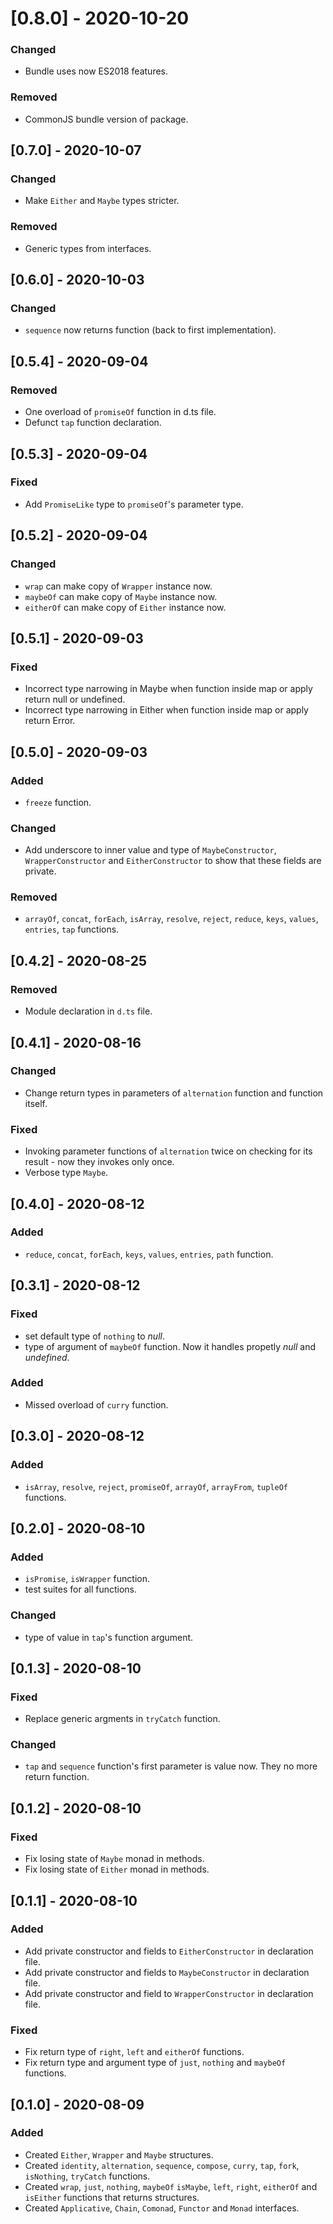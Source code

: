 # [0.8.0] - 2020-10-20

### Changed

- Bundle uses now ES2018 features.

### Removed

- CommonJS bundle version of package.

## [0.7.0] - 2020-10-07

### Changed

- Make `Either` and `Maybe` types stricter.

### Removed

- Generic types from interfaces.

## [0.6.0] - 2020-10-03

### Changed

- `sequence` now returns function (back to first implementation).

## [0.5.4] - 2020-09-04

### Removed

- One overload of `promiseOf` function in d.ts file.
- Defunct `tap` function declaration.

## [0.5.3] - 2020-09-04

### Fixed

- Add `PromiseLike` type to `promiseOf`'s parameter type.

## [0.5.2] - 2020-09-04

### Changed

- `wrap` can make copy of `Wrapper` instance now.
- `maybeOf` can make copy of `Maybe` instance now.
- `eitherOf` can make copy of `Either` instance now.

## [0.5.1] - 2020-09-03

### Fixed

- Incorrect type narrowing in Maybe when function inside map or apply return null or undefined.
- Incorrect type narrowing in Either when function inside map or apply return Error.

## [0.5.0] - 2020-09-03

### Added

- `freeze` function.

### Changed

- Add underscore to inner value and type of `MaybeConstructor`, `WrapperConstructor` and `EitherConstructor` to show that these fields are private.

### Removed

- `arrayOf`, `concat`, `forEach`, `isArray`, `resolve`, `reject`, `reduce`, `keys`, `values`, `entries`, `tap` functions.

## [0.4.2] - 2020-08-25

### Removed

- Module declaration in `d.ts` file.

## [0.4.1] - 2020-08-16

### Changed

- Change return types in parameters of `alternation` function and function itself.

### Fixed

- Invoking parameter functions of `alternation` twice on checking for its result - now they invokes only once.
- Verbose type `Maybe`.

## [0.4.0] - 2020-08-12

### Added

- `reduce`, `concat`, `forEach`, `keys`, `values`, `entries`, `path` function.

## [0.3.1] - 2020-08-12

### Fixed

- set default type of `nothing` to _null_.
- type of argument of `maybeOf` function. Now it handles propetly _null_ and _undefined_.

### Added

- Missed overload of `curry` function.

## [0.3.0] - 2020-08-12

### Added

- `isArray`, `resolve`, `reject`, `promiseOf`, `arrayOf`, `arrayFrom`, `tupleOf` functions.

## [0.2.0] - 2020-08-10

### Added

- `isPromise`, `isWrapper` function.
- test suites for all functions.

### Changed

- type of value in `tap`'s function argument.

## [0.1.3] - 2020-08-10

### Fixed

- Replace generic argments in `tryCatch` function.

### Changed

- `tap` and `sequence` function's first parameter is value now. They no more return function.

## [0.1.2] - 2020-08-10

### Fixed

- Fix losing state of `Maybe` monad in methods.
- Fix losing state of `Either` monad in methods.

## [0.1.1] - 2020-08-10

### Added

- Add private constructor and fields to `EitherConstructor` in declaration file.
- Add private constructor and fields to `MaybeConstructor` in declaration file.
- Add private constructor and field to `WrapperConstructor` in declaration file.

### Fixed

- Fix return type of `right`, `left` and `eitherOf` functions.
- Fix return type and argument type of `just`, `nothing` and `maybeOf` functions.

## [0.1.0] - 2020-08-09

### Added

- Created `Either`, `Wrapper` and `Maybe` structures.
- Created `identity`, `alternation`, `sequence`, `compose`, `curry`, `tap`, `fork`, `isNothing`, `tryCatch` functions.
- Created `wrap`, `just`, `nothing`, `maybeOf` `isMaybe`, `left`, `right`, `eitherOf` and `isEither` functions that returns structures.
- Created `Applicative`, `Chain`, `Comonad`, `Functor` and `Monad` interfaces.
